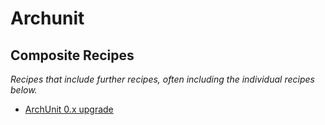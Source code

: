 # Archunit

## Composite Recipes

_Recipes that include further recipes, often including the individual recipes below._

* [ArchUnit 0.x upgrade](./archunit0to1migration.md)


